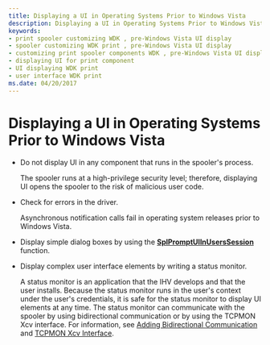 ```yaml
---
title: Displaying a UI in Operating Systems Prior to Windows Vista
description: Displaying a UI in Operating Systems Prior to Windows Vista
keywords:
- print spooler customizing WDK , pre-Windows Vista UI display
- spooler customizing WDK print , pre-Windows Vista UI display
- customizing print spooler components WDK , pre-Windows Vista UI display
- displaying UI for print component
- UI displaying WDK print
- user interface WDK print
ms.date: 04/20/2017
---
```


# Displaying a UI in Operating Systems Prior to Windows Vista





-   Do not display UI in any component that runs in the spooler's process.

    The spooler runs at a high-privilege security level; therefore, displaying UI opens the spooler to the risk of malicious user code.

-   Check for errors in the driver.

    Asynchronous notification calls fail in operating system releases prior to Windows Vista.

-   Display simple dialog boxes by using the [**SplPromptUIInUsersSession**](/windows-hardware/drivers/ddi/winsplp/nf-winsplp-splpromptuiinuserssession) function.

-   Display complex user interface elements by writing a status monitor.

    A status monitor is an application that the IHV develops and that the user installs. Because the status monitor runs in the user's context under the user's credentials, it is safe for the status monitor to display UI elements at any time. The status monitor can communicate with the spooler by using bidirectional communication or by using the TCPMON Xcv interface. For information, see [Adding Bidirectional Communication](adding-bidirectional-communication.md) and [TCPMON Xcv Interface](tcpmon-xcv-interface.md).

 

